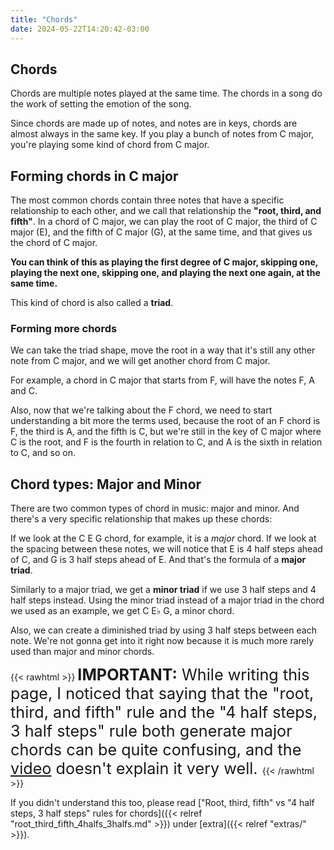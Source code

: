 ```yaml
---
title: "Chords"
date: 2024-05-22T14:20:42-03:00
---
```


## Chords

Chords are multiple notes played at the same time. The chords in a song do the work of setting the emotion of the song.

Since chords are made up of notes, and notes are in keys, chords are almost always in the same key. If you play a bunch of notes from C major, you're playing some kind of chord from C major.

## Forming chords in C major

The most common chords contain three notes that have a specific relationship to each other, and we call that relationship the **"root, third, and fifth"**. In a chord of C major, we can play the root of C major, the third of C major (E), and the fifth of C major (G), at the same time, and that gives us the chord of C major.

**You can think of this as playing the first degree of C major, skipping one, playing the next one, skipping one, and playing the next one again, at the same time.**

This kind of chord is also called a **triad**.

### Forming more chords

We can take the triad shape, move the root in a way that it's still any other note from C major, and we will get another chord from C major.

For example, a chord in C major that starts from F, will have the notes F, A and C. 

Also, now that we're talking about the F chord, we need to start understanding a bit more the terms used, because the root of an F chord is F, the third is A, and the fifth is C, but we're still in the key of C major where C is the root, and F is the fourth in relation to C, and A is the sixth in relation to C, and so on.

## Chord types: Major and Minor

There are two common types of chord in music: major and minor. And there's a very specific relationship that makes up these chords:

If we look at the C E G chord, for example, it is a *major* chord. If we look at the spacing between these notes, we will notice that E is 4 half steps ahead of C, and G is 3 half steps ahead of E. And that's the formula of a **major triad**.

Similarly to a major triad, we get a **minor triad** if we use 3 half steps and 4 half steps instead. Using the minor triad instead of a major triad in the chord we used as an example, we get C E♭ G, a minor chord.

Also, we can create a diminished triad by using 3 half steps between each note. We're not gonna get into it right now because it is much more rarely used than major and minor chords.

{{< rawhtml >}}
<span style="font-size: 1.8em;">
    <b style="color: var(--rly-hard-to-ignore);">IMPORTANT:</b> While writing this page, I noticed that saying that the "root, third, and fifth" rule and the "4 half steps, 3 half steps" rule both generate major chords can be quite confusing, and the <a href="https://www.youtube.com/watch?v=rgaTLrZGlk0">video</a> doesn't explain it very well.
</span>
{{< /rawhtml >}}

If you didn't understand this too, please read ["Root, third, fifth" vs "4 half steps, 3 half steps" rules for chords]({{< relref "root_third_fifth_4halfs_3halfs.md" >}}) under [extra]({{< relref "extras/" >}}).
